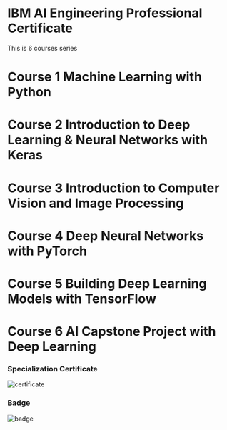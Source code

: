 # IBM AI Engineering Professional Certificate

This is 6 courses series

# Course 1 Machine Learning with Python

# Course 2 Introduction to Deep Learning & Neural Networks with Keras

# Course 3 Introduction to Computer Vision and Image Processing

# Course 4 Deep Neural Networks with PyTorch

# Course 5 Building Deep Learning Models with TensorFlow

# Course 6 AI Capstone Project with Deep Learning

### Specialization Certificate

![certificate](https://github.com/MohammadWasiq0786/IBM-Full-Stack-Software-Developer-Professional-Certificate/blob/main/Certificates/Certificate.png)

### Badge
![badge](https://github.com/MohammadWasiq0786/IBM-Full-Stack-Software-Developer-Professional-Certificate/blob/main/Certificates/Badge.png)
